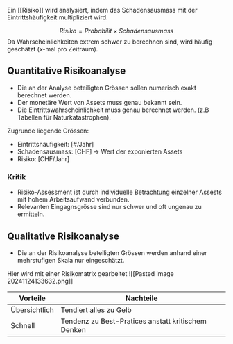 Ein [[Risiko]] wird analysiert, indem das Schadensausmass mit der Eintrittshäufigkeit multipliziert wird.

$$
Risiko = Probabilit \times Schadensausmass
$$
Da Wahrscheinlichkeiten extrem schwer zu berechnen sind, wird häufig geschätzt (x-mal pro Zeitraum).

## Quantitative Risikoanalyse
- Die an der Analyse beteiligten Grössen sollen numerisch exakt berechnet werden.
- Der monetäre Wert von Assets muss genau bekannt sein.
- Die Eintrittswahrscheinlichkeit muss genau berechnet werden. (z.B Tabellen für Naturkatastrophen).

Zugrunde liegende Grössen:
- Eintrittshäufigkeit: \[#/Jahr]
- Schadensausmass: \[CHF] -> Wert der exponierten Assets
- Risiko: \[CHF/Jahr]
### Kritik
- Risiko-Assessment ist durch individuelle Betrachtung einzelner Assests mit hohem Arbeitsaufwand verbunden.
- Relevanten Eingagnsgrösse sind nur schwer und oft ungenau zu ermitteln.
## Qualitative Risikoanalyse
- Die an der Risikoanalyse beteiligten Grössen werden anhand einer mehrstufigen Skala nur eingeschätzt.

Hier wird mit einer Risikomatrix gearbeitet
![[Pasted image 20241124133632.png]]

| Vorteile      | Nachteile                                          |
| ------------- | -------------------------------------------------- |
| Übersichtlich | Tendiert alles zu Gelb                             |
| Schnell       | Tendenz zu Best-Pratices anstatt kritischem Denken |
